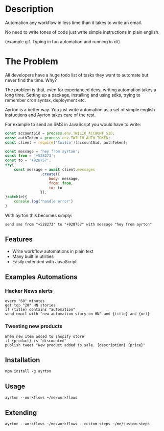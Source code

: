 # Description
Automation any workflow in less time than it takes to write an email.

No need to write tones of code just write simple instructions in plain english.

(example gif. Typing in fun automation and running in cli)


# The Problem
All developers have a huge todo list of tasks they want to automate but never find the time. Why?

The problem is that, even for experianced devs, writing automation takes a long time. Setting up a package, installing and using sdks, trying to remember cron syntax, deployment etc.

Ayrton is a better way. You just write automation as a set of simple english instuctions and Ayrton takes care of the rest.

For example to send an SMS in JavaScript you would have to write:
``` javascript
const accountSid = process.env.TWILIO_ACCOUNT_SID;
const authToken = process.env.TWILIO_AUTH_TOKEN;
const client = require('twilio')(accountSid, authToken);

const message = 'hey from ayrton';
const from = '+528273';
const to = '+928757';
try{
    const message = await client.messages
                .create({
                    body: message,
                    from: from,
                    to: to
                });
}catch(e){
    console.log('handle error')
}


```

With ayrton this becomes simply:

``` 
send sms from "+528273" to "+928757" with message "hey from ayrton" 
```


## Features
- Write workflow automations in plain text
- Many built in utilities
- Easily extended with JavaScript

## Examples Automations

### Hacker News alerts
```
every "60" minutes
get top "20" HN stories 
if {title} contains "automation"
send email with "new automation story on HN" and {title} and {url}
```

### Tweeting new products
```
When new item added to shopify store
if {product} is "discounted" 
publish tweet "New product added to sale. {description} {price}"
```

## Installation
```
npm install -g ayrton
```

## Usage
```
ayrton --workflows ~/me/workflows
```

## Extending
```
ayrton --workflows ~/me/workflows --custom-steps ~/me/custom-steps
```
